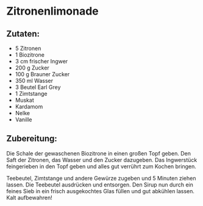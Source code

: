 Zitronenlimonade
================

Zutaten:
--------
 * 5&nbsp;Zitronen
 * 1&nbsp;Biozitrone
 * 3&nbsp;cm frischer Ingwer
 * 200&nbsp;g Zucker
 * 100&nbsp;g Brauner Zucker
 * 350&nbsp;ml Wasser
 * 3&nbsp;Beutel Earl Grey
 * 1&nbsp;Zimtstange
 * Muskat
 * Kardamom
 * Nelke
 * Vanille

Zubereitung:
------------
Die Schale der gewaschenen Biozitrone in einen großen Topf geben. Den Saft der Zitronen, das Wasser und den Zucker dazugeben. Das Ingwerstück feingerieben in den Topf geben und alles gut verrührt zum Kochen bringen.

Teebeutel, Zimtstange und andere Gewürze zugeben und 5&nbsp;Minuten ziehen lassen. Die Teebeutel ausdrücken und entsorgen. Den Sirup nun durch ein feines Sieb in ein frisch ausgekochtes Glas füllen und gut abkühlen lassen. Kalt aufbewahren!
